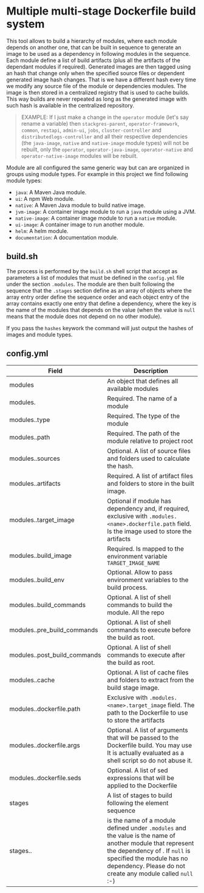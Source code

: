 # Multiple multi-stage Dockerfile build system

This tool allows to build a hierarchy of modules, where each module depends on
 another one, that can be built in sequence to generate an image to be used as a dependency in
 following modules in the sequence. Each module define a list of build artifacts (plus all the
 artifacts of the dependant modules if required). Generated images are then tagged using an hash
 that change only when the specified source files or dependent generated image hash changes. That
 is we have a different hash every time we modify any source file of the module or dependencies
 modules. The image is then stored in a centralized registry that is used to cache builds. This way
 builds are never repeated as long as the generated image with such hash is available in the
 centralized repository.

> EXAMPLE: If I just make a change in the `operator` module (let's say rename a variable) then
>  `stackgres-parent`, `operator-framework`, `common`, `restapi`, `admin-ui`, `jobs`,
>  `cluster-controller` and `distributedlogs-controller` and all their respective dependencies
>  (the `java-image`, `native` and `native-image` module types) will not be rebuilt, only the
>  `operator`, `operator-java-image`, `operator-native` and `operator-native-image` modules will be
>  rebuilt.

Module are all configured the same generic way but can are organized in groups using module types.
 For example in this project we find following module types:

* `java`: A Maven Java module.
* `ui`: A npm Web module.
* `native`: A Maven Java module to build native image.
* `jvm-image`: A container image module to run a `java` module using a JVM.
* `native-image`: A container image module to run a `native` module.
* `ui-image`: A container image to run another module.
* `helm`: A helm module.
* `documentation`: A documentation module.

## build.sh

The process is performed by the `build.sh` shell script that accept as parameters a list of modules
 that must be defined in the `config.yml` file under the section `.modules`. The module are then
 built following the sequence that the `.stages` section define as an array of objects where the
 array entry order define the sequence order and each object entry of the array contains exactly
 one entry that define a dependency, where the key is the name of the modules that depends on the
 value (when the value is `null` means that the module does not depend on no other module).

If you pass the `hashes` keywork the command will just output the hashes of images and module types.

## config.yml

| Field | Description |
|-------|-------------|
| modules | An object that defines all available modules |
| modules.<name> | Required. The name of a module |
| modules.<name>.type | Required. The type of the module |
| modules.<name>.path | Required. The path of the module relative to project root |
| modules.<name>.sources | Optional. A list of source files and folders used to calculate the hash. |
| modules.<name>.artifacts | Required. A list of artifact files and folders to store in the built image. |
| modules.<name>.target_image | Optional if module has dependency and, if required, exclusive with `.modules.<name>.dockerfile.path` field. Is the image used to store the artifacts |
| modules.<name>.build_image | Required. Is mapped to the environment variable `TARGET_IMAGE_NAME` |
| modules.<name>.build_env | Optional. Allow to pass environment variables to the build process. |
| modules.<name>.build_commands | Optional. A list of shell commands to build the module. All the repo |
| modules.<name>.pre_build_commands | Optional. A list of shell commands to execute before the build as root. |
| modules.<name>.post_build_commands | Optional. A list of shell commands to execute after the build as root. |
| modules.<name>.cache | Optional. A list of cache files and folders to extract from the build stage image. |
| modules.<name>.dockerfile.path | Exclusive with `.modules.<name>.target_image` field. The path to the Dockerfile to use to store the artifacts |
| modules.<name>.dockerfile.args | Optional. A list of arguments that will be passed to the Dockerfile build. You may use It is actually evaluated as a shell script so do not abuse it. |
| modules.<name>.dockerfile.seds | Optional. A list of sed expressions that will be applied to the Dockerfile |
| stages | A list of stages to build following the element sequence |
| stages.<index>.<module name> | <module name> is the name of a module defined under `.modules` and the value is the name of another module that represent the dependency of <module name>. If `null` is specified the module has no dependency. Please do not create any module called `null` :-) |

